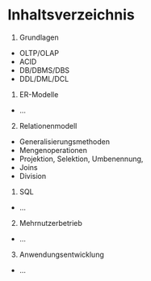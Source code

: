 # Inhaltsverzeichnis

1. Grundlagen
- OLTP/OLAP
- ACID
- DB/DBMS/DBS
- DDL/DML/DCL
1. ER-Modelle
- ...
2. Relationenmodell
- Generalisierungsmethoden
- Mengenoperationen
- Projektion, Selektion, Umbenennung, 
- Joins
- Division
1. SQL
- ...
2. Mehrnutzerbetrieb
- ...
3. Anwendungsentwicklung
- ...